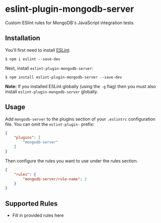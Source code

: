 # eslint-plugin-mongodb-server

Custom ESlint rules for MongoDB&#39;s JavaScript integration tests.

## Installation

You'll first need to install [ESLint](http://eslint.org):

```
$ npm i eslint --save-dev
```

Next, install `eslint-plugin-mongodb-server`:

```
$ npm install eslint-plugin-mongodb-server --save-dev
```

**Note:** If you installed ESLint globally (using the `-g` flag) then you must also install `eslint-plugin-mongodb-server` globally.

## Usage

Add `mongodb-server` to the plugins section of your `.eslintrc` configuration file. You can omit the `eslint-plugin-` prefix:

```json
{
    "plugins": [
        "mongodb-server"
    ]
}
```


Then configure the rules you want to use under the rules section.

```json
{
    "rules": {
        "mongodb-server/rule-name": 2
    }
}
```

## Supported Rules

* Fill in provided rules here





